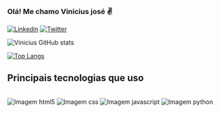 ### Olá! Me chamo Vinicius josé ✌️


[![Linkedin](https://img.shields.io/badge/LinkedIn-0077B5?style=for-the-badge&logo=linkedin&logoColor=white)](https://www.linkedin.com/in/vinicius-jos%C3%A9-b5699a207/)
[![Twitter](https://img.shields.io/badge/Twitter-1DA1F2?style=for-the-badge&logo=twitter&logoColor=white)](https://twitter.com/@viniciusgit)

![Vinicius GitHub stats](https://github-readme-stats.vercel.app/api?username=viniciusjosedev&show_icons=true&theme=highcontrast)

[![Top Langs](https://github-readme-stats.vercel.app/api/top-langs/?username=anuraghazra&layout=compact)](https://github.com/anuraghazra/github-readme-stats)

## Principais tecnologias que uso

<div style="display: inline_block"><br>
	<img alt='Imagem html5' src='https://img.shields.io/badge/HTML5-E34F26?style=for-the-badge&logo=html5&logoColor=white'>
	<img alt='Imagem css' src='https://img.shields.io/badge/CSS3-1572B6?style=for-the-badge&logo=css3&logoColor=white'>
	<img alt='Imagem javascript' src='https://img.shields.io/badge/JavaScript-F7DF1E?style=for-the-badge&logo=javascript&logoColor=black'>
	<img alt='Imagem python' src='https://img.shields.io/badge/Python-14354C?style=for-the-badge&logo=python&logoColor=white'>

</div>



